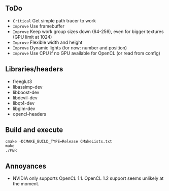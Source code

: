 ## ToDo

* `Critical` Get simple path tracer to work
* `Improve` Use framebuffer
* `Improve` Keep work group sizes down (64-256), even for bigger textures (GPU limit at 1024)
* `Improve` Flexible width and height
* `Improve` Dynamic lights (for now: number and position)
* `Improve` Use CPU if no GPU available for OpenCL (or read from config)


## Libraries/headers

* freeglut3
* libassimp-dev
* libboost-dev
* libdevil-dev
* libqt4-dev
* libglm-dev
* opencl-headers


## Build and execute

    cmake -DCMAKE_BUILD_TYPE=Release CMakeLists.txt
    make
    ./PBR


## Annoyances

* NVIDIA only supports OpenCL 1.1. OpenCL 1.2 support seems unlikely at the moment.
